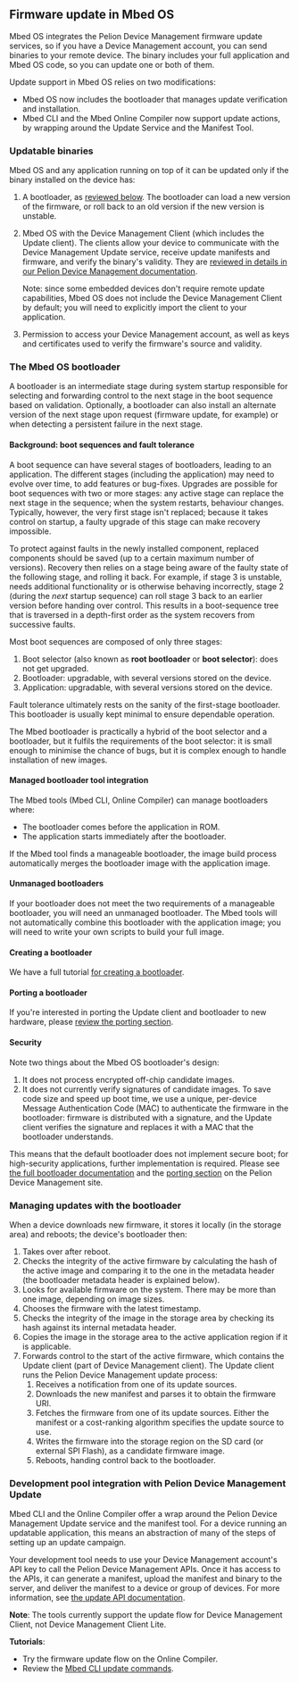 ## Firmware update in Mbed OS

Mbed OS integrates the Pelion Device Management firmware update services, so if you have a Device Management account, you can send binaries to your remote device. The binary includes your full application and Mbed OS code, so you can update one or both of them.

Update support in Mbed OS relies on two modifications:

* Mbed OS now includes the bootloader that manages update verification and installation.
* Mbed CLI and the Mbed Online Compiler now support update actions, by wrapping around the Update Service and the Manifest Tool.<!--All of these will need links. Later.-->

### Updatable binaries

Mbed OS and any application running on top of it can be updated only if the binary installed on the device has:

1. A bootloader, as [reviewed below](#the-mbed-os-bootloader). The bootloader can load a new version of the firmware, or roll back to an old version if the new version is unstable.
1. Mbed OS with the Device Management Client (which includes the Update client). The clients allow your device to communicate with the Device Management Update service, receive update manifests and firmware, and verify the binary's validity. They are [reviewed in details in our Pelion Device Management documentation](https://cloud.mbed.com/docs/current/updating-firmware/index.html).

    Note: since some embedded devices don't require remote update capabilities, Mbed OS does not include the Device Management Client by default; you will need to explicitly import the client to your application.

1. Permission to access your Device Management account, as well as keys and certificates used to verify the firmware's source and validity.

### The Mbed OS bootloader

A bootloader is an intermediate stage during system startup responsible for selecting and forwarding control to the next stage in the boot sequence based on validation. Optionally, a bootloader can also install an alternate version of the next stage upon request (firmware update, for example) or when detecting a persistent failure in the next stage.

#### Background: boot sequences and fault tolerance

A boot sequence can have several stages of bootloaders, leading to an application. The different stages (including the application) may need to evolve over time, to add features or bug-fixes. Upgrades are possible for boot sequences with two or more stages: any active stage can replace the next stage in the sequence; when the system restarts, behaviour changes. Typically, however, the very first stage isn't replaced; because it takes control on startup, a faulty upgrade of this stage can make recovery impossible.

To protect against faults in the newly installed component, replaced components should be <!--why "should be"? do we or don't we save them?-->saved (up to a certain maximum number of versions). Recovery then relies on a stage being aware of the faulty state of the following stage, and rolling it back. For example, if stage 3 is unstable, needs additional functionality or is otherwise behaving incorrectly, stage 2 (during the *next* startup sequence) can roll stage 3 back to an earlier version before handing over control. This results in a boot-sequence tree that is traversed in a depth-first order as the system recovers from successive faults.

Most boot sequences are composed of only three stages:<!--And for Mbed OS?-->

1. Boot selector (also known as **root bootloader** or **boot selector**): does not get upgraded.
1. Bootloader: upgradable, with several versions stored on the device.
1. Application: upgradable, with several versions stored on the device.

Fault tolerance ultimately rests on the sanity of the first-stage bootloader. This bootloader is usually kept minimal to ensure dependable operation.<!--So what does Mbed OS do? Also, "minimal" is vague. What does it actually mean - that its functionality is limited to starting the sequence?-->

The Mbed bootloader is practically<!--as in "we did it because it's practical" or "you know, this basically is that"?--> a hybrid of the boot selector and a bootloader, but it fulfils the requirements of the boot selector: it is small enough to minimise the chance of bugs, but it is complex enough to handle installation of new images.<!---"Handle the installation" or just "install"? Is it an overseer, or does it do the work?--> <!--Therefore, the Mbed Bootloader is intended to be a reference implementation for constructing a bootloader.--><!--Not relevant for the Mbed OS one, right???-->


#### Managed bootloader tool integration


The Mbed tools (Mbed CLI, Online Compiler) can manage bootloaders where:

* The bootloader comes before the application in ROM.
* The application starts immediately after the bootloader.

If the Mbed tool finds a manageable bootloader, the image build process automatically merges the bootloader image with the application image.

#### Unmanaged bootloaders

If your bootloader does not meet the two requirements of a manageable bootloader, you will need an unmanaged bootloader. The Mbed tools will not automatically combine this bootloader with the application image; you will need to write your own scripts to build your full image.

#### Creating a bootloader

We have a full tutorial [for creating a bootloader](/docs/v5.10/tutorials/bootloader.html).

#### Porting a bootloader

If you're interested in porting the Update client and bootloader to new hardware, please [review the porting section](/docs/v5.10/porting/bootloader.html).

#### Security

Note two things about the Mbed OS bootloader's design:

1. It does not process encrypted off-chip candidate images.
1. It does not currently verify signatures of candidate images. To save code size and speed up boot time, we use a unique, per-device Message Authentication Code (MAC) to authenticate the firmware in the bootloader: firmware is distributed with a signature, and the Update client verifies the signature and replaces it with a MAC that the bootloader understands.

This means that the default bootloader does not implement secure boot; for high-security applications, further implementation is required. Please see [the full bootloader documentation](https://cloud.mbed.com/docs/current/updating-firmware/bootloaders.html) and the [porting section](https://cloud.mbed.com/docs/current/porting/porting-the-device-management-update-client.html) on the Pelion Device Management site.

<!--I don't think Product is going to like me calling this out.-->

### Managing updates with the bootloader

When a device downloads new firmware, it stores it locally (in the storage area) and reboots; the device's bootloader then:

1. Takes over after reboot.
1. Checks the integrity of the active firmware by calculating the hash of the active image and comparing it to the one in the metadata header (the bootloader metadata header is explained below).
1. Looks for available firmware on the system. There may be more than one image, depending on image sizes.
1. Chooses the firmware with the latest timestamp.
1. Checks the integrity of the image in the storage area by checking its hash against its internal metadata header.
1. Copies the image in the storage area to the active application region if it is applicable.
1. Forwards control to the start of the active firmware, which contains the Update client (part of Device Management client). The Update client runs the Pelion Device Management update process:
    1. Receives a notification from one of its update sources.
    1. Downloads the new manifest and parses it to obtain the firmware URI.
    1. Fetches the firmware from one of its update sources. Either the manifest or a cost-ranking algorithm specifies the update source to use.
    1. Writes the firmware into the storage region on the SD card (or external SPI Flash), as a candidate firmware image.
    1. Reboots, handing control back to the bootloader.


### Development pool integration with Pelion Device Management Update

Mbed CLI and the Online Compiler offer a wrap around the Pelion Device Management Update service and the manifest tool. For a device running an updatable application, this means an abstraction of many of the steps of setting up an update campaign.

<!--How secure is this? Is it only for development devices, or can I use this for deployment?-->

Your development tool needs to use your Device Management account's API key to call the Pelion Device Management APIs. Once it has access to the APIs, it can generate a manifest, upload the manifest and binary to the server, and deliver the manifest to a device or group of devices. For more information, see [the update API documentation](https://cloud.mbed.com/docs/current/service-api-references/update-service.html).
<!--Do we actually use one of the SDKs? Python, maybe? If so, link to https://cloud.mbed.com/docs/current/mbed-cloud-sdk-python/update.html-->

<!--Technically there are difference between CLI and IDE, and between a single device and device group flow. But I think that's something the tools should cover, not this section-->

<span class="notes">**Note**: The tools currently support the update flow for Device Management Client, not Device Management Client Lite.</span>

**Tutorials**:

* Try the firmware update flow on the Online Compiler.<!--No link yet; it's not live-->
* Review the [Mbed CLI update commands](https://os.mbed.com/docs/v5.10/tools/cli-update.html).
